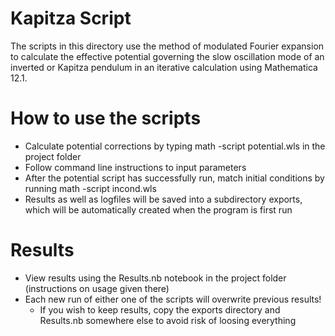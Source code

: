 # Kapitza Script
The scripts in this directory use the method of modulated Fourier expansion to calculate the effective potential governing the slow oscillation mode of an inverted or Kapitza pendulum in an iterative calculation using Mathematica 12.1.
# How to use the scripts
  - Calculate potential corrections by typing math -script potential.wls in the project folder
  - Follow command line instructions to input parameters
  - After the potential script has successfully run, match initial conditions by running math -script incond.wls
  - Results as well as logfiles will be saved into a subdirectory exports, which will be automatically created when the program is first run
# Results
  - View results using the Results.nb notebook in the project folder (instructions on usage given there)
  - Each new run of either one of the scripts will overwrite previous results!
    - If you wish to keep results, copy the exports directory and Results.nb somewhere else to avoid risk of loosing everything 
